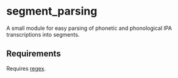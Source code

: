 # segment_parsing
A small module for easy parsing of phonetic and phonological IPA transcriptions into segments.

## Requirements
Requires [regex](https://pypi.org/project/regex/).

